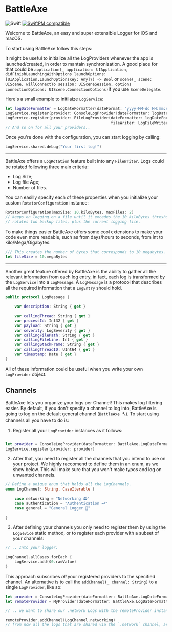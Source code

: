 # BattleAxe

![Swift](https://github.com/aliaslab-1984/BattleAxe/workflows/Swift/badge.svg)
[![SwiftPM compatible](https://img.shields.io/badge/SwiftPM-compatible-brightgreen.svg)](https://swift.org/package-manager/)

Welcome to BattleAxe, an easy and super extensible Logger for iOS and macOS.

To start using BattleAxe follow this steps:

It might be useful to initialize all the LogProviders whenever the app is launched/created, in order to mantain synchronization.
A good place for that could be `application(_ application: UIApplication, didFinishLaunchingWithOptions launchOptions: [UIApplication.LaunchOptionsKey: Any]?) -> Bool` or `scene(_ scene: UIScene, willConnectTo session: UISceneSession, options connectionOptions: UIScene.ConnectionOptions)`if you use `SceneDelegate`.

Here's a small example to initilaize `LogService`:
``` swift
let logDateFormatter = LogDateFormatter(dateFormat: "yyyy-MM-dd HH:mm:ssSSS")
LogService.register(provider: ConsoleLogProvider(dateFormatter: logDateFormatter))
LogService.register(provider: FileLogProvider(dateFormatter: logDateFormatter,
                                              fileWriter: LogFileWriter(filePath: "~/logs.log")))
// And so on for all your providers..
```

Once you're done with the configuration, you can start logging by calling:

``` swift
LogService.shared.debug("Your first log!")
```

--------

BattleAxe offers a `LogRotation` feature built into any `FileWriter`. Logs could be rotated following three main criteria:

- Log Size;
- Log file Age;
- Number of files.

You can easilly specify each of these properties when you initialize your custom `RotatorConfiguration` instance: 

```swift
RotatorConfiguration(maxSize: 10.kiloBytes, maxFiles: 2) 
// keeps on logging on a file until it excedes the 10 kiloBytes threshold.
// rotates two backup files, plus the current logging file.
```

To make things easier BattleAxe offers some cool extensions to make your code even more readable, such as from days/hours to seconds, from int to kilo/Mega/Gigabytes.

```swift
/// This creates the number of bytes that corresponds to 10 megabytes. (1024 * 1024 * 10 in this case)
let fileSize = 10.megaBytes
```
--------

Another great feature offered by BattleAxe is the ability to gather all the relevant information from each log entry, in fact, each log is transformed by the `LogService` into a `LogMessage`.
A `LogMessage` is a protocol that describes all the required information that a `LogEntry` should hold.

```swift
public protocol LogMessage {
    
    var description: String { get }
    
    var callingThread: String { get }
    var processId: Int32 { get }
    var payload: String { get }
    var severity: LogSeverity { get }
    var callingFilePath: String { get }
    var callingFileLine: Int { get }
    var callingStackFrame: String { get }
    var callingThreadID: UInt64 { get }
    var timestamp: Date { get }
}
```

All of these information could be useful when you write your own `LogProvider` object.

## Channels

BattleAxe lets you organize your logs per Channel! This makes log filtering easier.
By default, if you don't specify a channel to log into, BattleAxe is going to log on the default general channel (`BattleAxe 🪓`).
To start using channels all you have to do is:
1. Register all your `LogProvider` instances as it follows:

```swift

let provider = ConsoleLogProvider(dateFormatter: BattleAxe.LogDateFormatter.init(dateFormat: "dd-mm-yy"), configuration: .naive)
LogService.register(provider: provider)

```

2. After that, you need to register all the channels that you intend to use on your project. We highly raccomend to define them in an enum, as we show below. This will make sure that you won't make typos and log on unwanted channels.
```swift
// Define a unique enum that holds all the LogChannels.
enum LogChannel: String, CaseIterable {
    
    case networking = "Networking 📻"
    case authentication = "Authentication 🗝"
    case general = "General Logger 📝"
    
}
```
3. After defining your channels you only need to register them by using the `LogSevice` static method, or to register each provider with a subset of your channels:
```swift
// .. Into your logger:

LogChannel.allCases.forEach {
    LogService.add($0.rawValue)
}
```
This approach subscribes *all* your registered providers to the specified channel.
An alternative is to call the `addChannel(_ channel: String)` to a single `LogProvider`, like so:

``` swift
let provider = ConsoleLogProvider(dateFormatter: BattleAxe.LogDateFormatter.init(dateFormat: "dd-mm-yy"), configuration: .naive)
let remoteProvider = MyProvider(dateFormatter: BattleAxe.LogDateFormatter.init(dateFormat: "dd-mm-yy"), configuration: .naive)

// .. we want to share our .network Logs with the remoteProvider instance.

remoteProvider.addChannel(LogChannel.networking)
// from now all the logs that are shared via the `.network` channel, are going to be passed to the remoteProvider instance.

```

